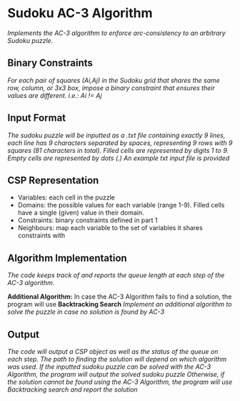 # Sudoku AC-3 Algorithm
*Implements the AC-3 algorithm to enforce arc-consistency to an arbitrary Sudoku puzzle.*

## Binary Constraints 
*For each pair of squares (Ai,Aj) in the Sudoku grid that shares the same row, column, or 3x3 box, impose a binary constraint that ensures their values are different. i.e.:  Ai != Aj*

## Input Format
*The sudoku puzzle will be inputted as a .txt file containing exactly 9 lines, each line has 9 characters separated by spaces, representing 9 rows with 9 squares (81 characters in total).
Filled cells are represented by digits 1 to 9. Empty cells are represented by dots (.) An example txt input file is provided*

## CSP Representation
- Variables: each cell in the puzzle
- Domains: the possible values for each variable (range 1-9). Filled cells have a single (given) value in their domain.
- Constraints: binary constraints defined in part 1
- Neighbours: map each variable to the set of variables it shares constraints with

## Algorithm Implementation
*The code keeps track of and reports the queue length at each step of the AC-3 algorithm.*

**Additional Algorithm:** In case the AC-3 Algorithm fails to find a solution, the program will use **Backtracking Search**
*Implement an additional algorithm to solve the puzzle in case no solution is found by AC-3*

## Output
*The code will output a CSP object as well as the status of the queue on each step. The path to finding the solution will depend on which algorithm was used.*
*If the inputted sudoku puzzle can be solved with the AC-3 Algorithm, the program will output the solved sudoku puzzle*
*Otherwise, if the solution cannot be found using the AC-3 Algorithm, the program will use Backtracking search and report the solution*

